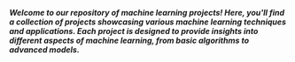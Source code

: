 ***Welcome to our repository of machine learning projects! Here, you'll find a collection of projects showcasing various machine learning techniques and applications. Each project is designed to provide insights into different aspects of machine learning, from basic algorithms to advanced models.***
